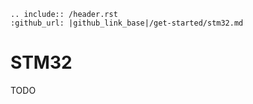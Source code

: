 ```eval_rst
.. include:: /header.rst 
:github_url: |github_link_base|/get-started/stm32.md
```

# STM32

TODO
